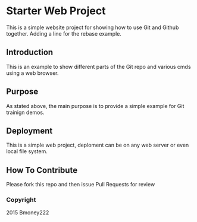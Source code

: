 # Starter Web Project

This is a simple website project for showing how to use Git and Github together.
Adding a line for the rebase example.

## Introduction
This is an example to show different parts of the Git repo and various cmds
using a web browser.

## Purpose

As stated above, the main purpose is to provide a simple example for Git
trainign demos.

## Deployment
This is a simple web project, deploment can be on any web server or even
local file system.

## How To Contribute
Please fork this repo and then issue Pull Requests for review

### Copyright

2015 Bmoney222

